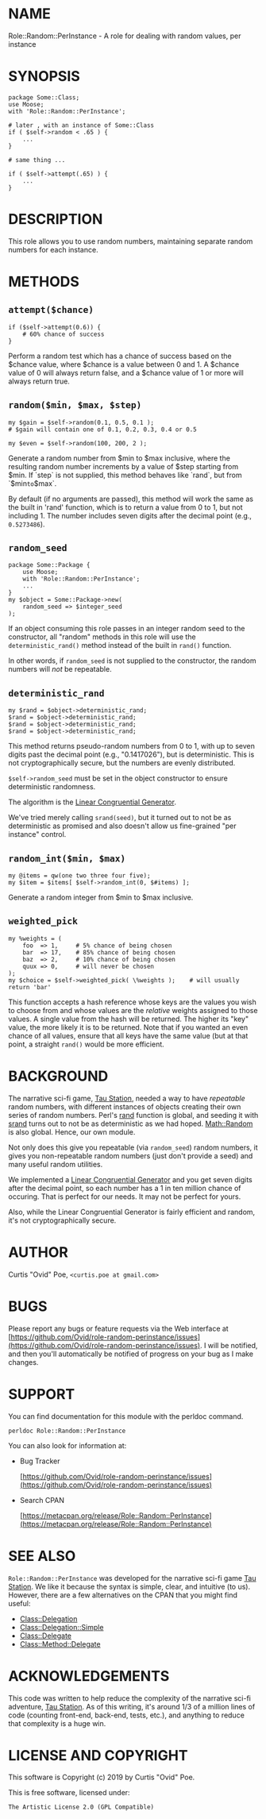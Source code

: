 # NAME

Role::Random::PerInstance - A role for dealing with random values, per instance

# SYNOPSIS

    package Some::Class;
    use Moose;
    with 'Role::Random::PerInstance';

    # later , with an instance of Some::Class
    if ( $self->random < .65 ) {
        ...
    }

    # same thing ...

    if ( $self->attempt(.65) ) {
        ...
    }

# DESCRIPTION

This role allows you to use random numbers, maintaining separate random
numbers for each instance.

# METHODS

## `attempt($chance)`

    if ($self->attempt(0.6)) {
        # 60% chance of success
    }

Perform a random test which has a chance of success based on the $chance value,
where $chance is a value between 0 and 1.  A $chance value of 0 will always
return false, and a $chance value of 1 or more will always return true.

## `random($min, $max, $step)`

    my $gain = $self->random(0.1, 0.5, 0.1 );
    # $gain will contain one of 0.1, 0.2, 0.3, 0.4 or 0.5

    my $even = $self->random(100, 200, 2 );

Generate a random number from $min to $max inclusive, where the resulting
random number increments by a value of $step starting from $min. If `step` is
not supplied, this method behaves like `rand`, but from `$min` to `$max`.

By default (if no arguments are passed), this method will work the same as the
built in 'rand' function, which is to return a value from 0 to 1, but not
including 1. The number includes seven digits after the decimal point (e.g.,
`0.5273486`).

## `random_seed`

    package Some::Package {
        use Moose;
        with 'Role::Random::PerInstance';
        ...
    }
    my $object = Some::Package->new(
        random_seed => $integer_seed
    );

If an object consuming this role passes in an integer random seed to the
constructor, all "random" methods in this role will use the
`deterministic_rand()` method instead of the built in `rand()` function.

In other words, if `random_seed` is not supplied to the constructor, the
random numbers will _not_ be repeatable.

## `deterministic_rand`

    my $rand = $object->deterministic_rand;
    $rand = $object->deterministic_rand;
    $rand = $object->deterministic_rand;
    $rand = $object->deterministic_rand;

This method returns pseudo-random numbers from 0 to 1, with up to seven digits
past the decimal point (e.g., "0.1417026"), but is deterministic. This is not
cryptographically secure, but the numbers are evenly distributed.

`$self->random_seed` must be set in the object constructor to ensure
deterministic randomness.

The algorithm is the [Linear Congruential
Generator](https://en.wikipedia.org/wiki/Linear_congruential_generator).

We've tried merely calling `srand(seed)`, but it turned out to not be as
deterministic as promised and also doesn't allow us fine-grained "per instance"
control.

## `random_int($min, $max)`

    my @items = qw(one two three four five);
    my $item = $items[ $self->random_int(0, $#items) ];

Generate a random integer from $min to $max inclusive.

## `weighted_pick`

    my %weights = (
        foo  => 1,     # 5% chance of being chosen
        bar  => 17,    # 85% chance of being chosen
        baz  => 2,     # 10% chance of being chosen
        quux => 0,     # will never be chosen
    );
    my $choice = $self->weighted_pick( \%weights );    # will usually return 'bar'

This function accepts a hash reference whose keys are the values you wish to
choose from and whose values are the _relative_ weights assigned to those
values. A single value from the hash will be returned. The higher its "key"
value, the more likely it is to be returned. Note that if you wanted an even
chance of all values, ensure that all keys have the same value (but at that
point, a straight `rand()` would be more efficient.

# BACKGROUND

The narrative sci-fi game, [Tau Station](https://taustation.space/), needed a
way to have _repeatable_ random numbers, with different instances of objects
creating their own series of random numbers. Perl's
[rand](https://perldoc.perl.org/functions/rand.html) function is global, and
seeding it with [srand](https://perldoc.perl.org/functions/srand.html) turns
out to not be as deterministic as we had hoped.
[Math::Random](https://metacpan.org/pod/Math::Random) is also global. Hence,
our own module.

Not only does this give you repeatable (via `random_seed`) random numbers, it
gives you non-repeatable random numbers (just don't provide a seed) and many
useful random utilities.

We implemented a [Linear Congruential
Generator](https://en.wikipedia.org/wiki/Linear_congruential_generator) and you
get seven digits after the decimal point, so each number has a 1 in ten
million chance of occuring. That is perfect for our needs. It may not be
perfect for yours.

Also, while the Linear Congruential Generator is fairly efficient and random,
it's not cryptographically secure.

# AUTHOR

Curtis "Ovid" Poe, `<curtis.poe at gmail.com>`

# BUGS

Please report any bugs or feature requests via the Web interface at
[https://github.com/Ovid/role-random-perinstance/issues](https://github.com/Ovid/role-random-perinstance/issues).  I will be
notified, and then you'll automatically be notified of progress on your bug as
I make changes.

# SUPPORT

You can find documentation for this module with the perldoc command.

    perldoc Role::Random::PerInstance

You can also look for information at:

- Bug Tracker

    [https://github.com/Ovid/role-random-perinstance/issues](https://github.com/Ovid/role-random-perinstance/issues)

- Search CPAN

    [https://metacpan.org/release/Role::Random::PerInstance](https://metacpan.org/release/Role::Random::PerInstance)

# SEE ALSO

`Role::Random::PerInstance` was developed for the narrative sci-fi game [Tau
Station](https://taustation.space). We like it because the syntax is simple,
clear, and intuitive (to us). However, there are a few alternatives on the
CPAN that you might find useful:

- [Class::Delegation](https://metacpan.org/pod/Class::Delegation)
- [Class::Delegation::Simple](https://metacpan.org/pod/Class::Delegation::Simple)
- [Class::Delegate](https://metacpan.org/pod/Class::Delegate)
- [Class::Method::Delegate](https://metacpan.org/pod/Class::Method::Delegate)

# ACKNOWLEDGEMENTS

This code was written to help reduce the complexity of the narrative sci-fi
adventure, [Tau Station](https://taustation.space). As of this writing, it's
around 1/3 of a million lines of code (counting front-end, back-end, tests,
etc.), and anything to reduce that complexity is a huge win.

# LICENSE AND COPYRIGHT

This software is Copyright (c) 2019 by Curtis "Ovid" Poe.

This is free software, licensed under:

    The Artistic License 2.0 (GPL Compatible)
